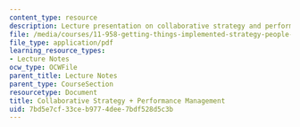 ```yaml
---
content_type: resource
description: Lecture presentation on collaborative strategy and performance management.
file: /media/courses/11-958-getting-things-implemented-strategy-people-performance-and-leadership-january-iap-2009/7bd5e7cf33ceb9774dee7bdf528d5c3b_slides3.pdf
file_type: application/pdf
learning_resource_types:
- Lecture Notes
ocw_type: OCWFile
parent_title: Lecture Notes
parent_type: CourseSection
resourcetype: Document
title: Collaborative Strategy + Performance Management
uid: 7bd5e7cf-33ce-b977-4dee-7bdf528d5c3b
---
```

